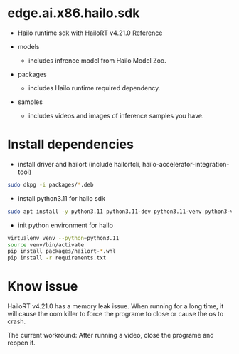 # edge.ai.x86.hailo.sdk
 - Hailo runtime sdk with HailoRT v4.21.0 [Reference](https://hailo.ai/developer-zone/documentation/hailort-v4-21-0/)
 
 - models
    - includes infrence model from Hailo Model Zoo.

 - packages
    - includes Hailo runtime required dependency.

 - samples
    - includes videos and images of inference samples you have.

 # Install dependencies

 - install driver and hailort (include hailortcli, hailo-accelerator-integration-tool)
```sh
sudo dkpg -i packages/*.deb
```

 - install python3.11 for hailo sdk
```sh
sudo apt install -y python3.11 python3.11-dev python3.11-venv python3-virtualenv
```

 - init python environment for hailo
```sh
virtualenv venv --python=python3.11
source venv/bin/activate
pip install packages/hailort-*.whl
pip install -r requirements.txt
```

# Know issue
HailoRT v4.21.0 has a memory leak issue. When running for a long time, it will cause the oom killer to force the programe to close or cause the os to crash.

The current workround: After running a video, close the programe and reopen it.